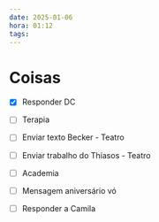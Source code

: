 ```yaml
---
date: 2025-01-06
hora: 01:12
tags:
---
```

# Coisas
- [x] Responder DC
- [ ] Terapia
- [ ] Enviar texto Becker - Teatro
- [ ] Enviar trabalho do Thíasos - Teatro
- [ ] Academia
- [ ] Mensagem aniversário vó 
- [ ] Responder a Camila



